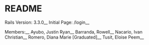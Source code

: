 # README

Rails Version: 3.3.0__
Initial Page: /login__

Members:__
Ayubo, Justin Ryan__
Barranda, Rowell__
Nacario, Ivan Christian__
Romero, Diana Marie [Graduated]__
Tusit, Eloise Peem__